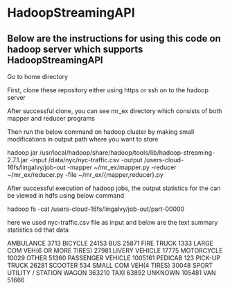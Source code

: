 # HadoopStreamingAPI

## Below are the instructions for using this code on hadoop server which supports HadoopStreamingAPI

Go to home directory

First, clone these repository either using https or ssh on to the hadoop server

After successful clone, you can see mr_ex directory which consists of both mapper and reducer programs

Then run the below command on hadoop cluster by making small modifications in  output path where you want to store  

 hadoop jar  /usr/local/hadoop/share/hadoop/tools/lib/hadoop-streaming-2.7.1.jar -input  /data/nyc/nyc-traffic.csv   -output /users-cloud-16fs/lingalvy/job-out  -mapper ~/mr_ex/mapper.py   -reducer ~/mr_ex/reducer.py  -file ~/mr_ex/{mapper,reducer}.py
 
After successful execution of hadoop jobs, the output statistics for the can be viewed in hdfs using below command
 
hadoop fs -cat /users-cloud-16fs/lingalvy/job-out/part-00000
  
here we used nyc-traffic.csv file as input and below are the text summary statistics od that data
  
AMBULANCE       3713
BICYCLE 24153
BUS     25871
FIRE TRUCK      1333
LARGE COM VEH(6 OR MORE TIRES)  27981
LIVERY VEHICLE  17775
MOTORCYCLE      10029
OTHER   51360
PASSENGER VEHICLE       1005161
PEDICAB 123
PICK-UP TRUCK   26281
SCOOTER 534
SMALL COM VEH(4 TIRES)  30048
SPORT UTILITY / STATION WAGON   363210
TAXI    63892
UNKNOWN 105481
VAN     51666
